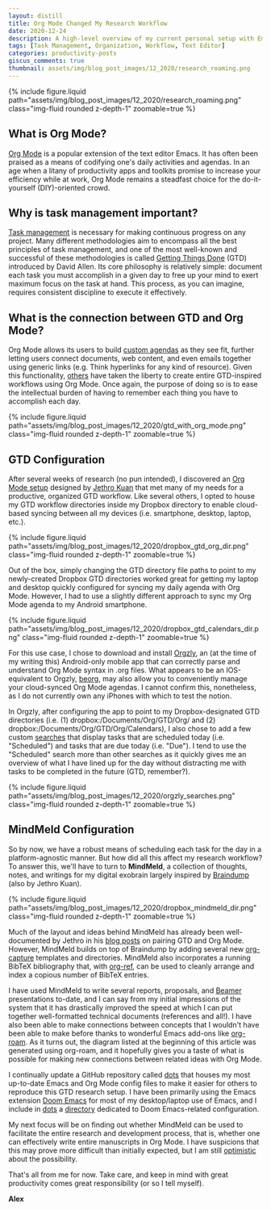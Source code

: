 ```yaml
---
layout: distill
title: Org Mode Changed My Research Workflow
date: 2020-12-24
description: A high-level overview of my current personal setup with Emacs and Org Mode for research and task management.
tags: [Task Management, Organization, Workflow, Text Editor]
categories: productivity-posts
giscus_comments: true
thumbnail: assets/img/blog_post_images/12_2020/research_roaming.png
---
```


<div class="l-page">
  {% include figure.liquid path="assets/img/blog_post_images/12_2020/research_roaming.png" class="img-fluid rounded z-depth-1" zoomable=true %}
</div>

## What is Org Mode?

[Org Mode](https://orgmode.org/) is a popular extension of the text editor Emacs. It has often been praised as a means of codifying one's daily activities and agendas. In an age when a litany of productivity apps and toolkits promise to increase your efficiency while at work, Org Mode remains a steadfast choice for the do-it-yourself (DIY)-oriented crowd.

## Why is task management important?

[Task management](https://en.wikipedia.org/wiki/Task_management) is necessary for making continuous progress on any project. Many different methodologies aim to encompass all the best principles of task management, and one of the most well-known and successful of these methodologies is called [Getting Things Done](https://gettingthingsdone.com/) (GTD) introduced by David Allen. Its core philosophy is relatively simple: document each task you must accomplish in a given day to free up your mind to exert maximum focus on the task at hand. This process, as you can imagine, requires consistent discipline to execute it effectively.

## What is the connection between GTD and Org Mode?

Org Mode allows its users to build [custom agendas](https://orgmode.org/manual/Agenda-Views.html) as they see fit, further letting users connect documents, web content, and even emails together using generic links (e.g. Think hyperlinks for any kind of resource). Given this functionality, [others](https://orgmode.org/worg/org-gtd-etc.html) have taken the liberty to create entire GTD-inspired workflows using Org Mode. Once again, the purpose of doing so is to ease the intellectual burden of having to remember each thing you have to accomplish each day.

<div class="l-body">
  {% include figure.liquid path="assets/img/blog_post_images/12_2020/gtd_with_org_mode.png" class="img-fluid rounded z-depth-1" zoomable=true %}
</div>

## GTD Configuration

After several weeks of research (no pun intended), I discovered an [Org Mode setup](https://blog.jethro.dev/posts/org_mode_workflow_preview/) designed by [Jethro Kuan](https://www.jethro.dev/) that met many of my needs for a productive, organized GTD workflow. Like several others, I opted to house my GTD workflow directories inside my Dropbox directory to enable cloud-based syncing between all my devices (i.e. smartphone, desktop, laptop, etc.).

<div class="l-body">
  {% include figure.liquid path="assets/img/blog_post_images/12_2020/dropbox_gtd_org_dir.png" class="img-fluid rounded z-depth-1" zoomable=true %}
</div>

Out of the box, simply changing the GTD directory file paths to point to my newly-created Dropbox GTD directories worked great for getting my laptop and desktop quickly configured for syncing my daily agenda with Org Mode. However, I had to use a slightly different approach to sync my Org Mode agenda to my Android smartphone.

<div class="l-body">
  {% include figure.liquid path="assets/img/blog_post_images/12_2020/dropbox_gtd_calendars_dir.png" class="img-fluid rounded z-depth-1" zoomable=true %}
</div>

For this use case, I chose to download and install [Orgzly](http://www.orgzly.com/), an (at the time of my writing this) Android-only mobile app that can correctly parse and understand Org Mode syntax in .org files. What appears to be an IOS-equivalent to Orgzly, [beorg](https://apps.apple.com/us/app/beorg-to-do-list-agenda/id1238649962), may also allow you to conveniently manage your cloud-synced Org Mode agendas. I cannot confirm this, nonetheless, as I do not currently own any iPhones with which to test the notion.

In Orgzly, after configuring the app to point to my Dropbox-designated GTD directories (i.e. (1) dropbox:/Documents/Org/GTD/Org/ and (2) dropbox:/Documents/Org/GTD/Org/Calendars), I also chose to add a few custom [searches](http://www.orgzly.com/help#search) that display tasks that are scheduled today (i.e. "Scheduled") and tasks that are due today (i.e. "Due"). I tend to use the "Scheduled" search more than other searches as it quickly gives me an overview of what I have lined up for the day without distracting me with tasks to be completed in the future (GTD, remember?).

<div class="l-body">
  {% include figure.liquid path="assets/img/blog_post_images/12_2020/orgzly_searches.png" class="img-fluid rounded z-depth-1" zoomable=true %}
</div>

## MindMeld Configuration

So by now, we have a robust means of scheduling each task for the day in a platform-agnostic manner. But how did all this affect my research workflow? To answer this, we'll have to turn to **MindMeld**, a collection of thoughts, notes, and writings for my digital exobrain largely inspired by [Braindump](https://github.com/jethrokuan/braindump) (also by Jethro Kuan).

<div class="l-body">
  {% include figure.liquid path="assets/img/blog_post_images/12_2020/dropbox_mindmeld_dir.png" class="img-fluid rounded z-depth-1" zoomable=true %}
</div>

Much of the layout and ideas behind MindMeld has already been well-documented by Jethro in his [blog posts](https://blog.jethro.dev/posts/capturing_inbox/) on pairing GTD and Org Mode. However, MindMeld builds on top of Braindump by adding several new [org-capture](https://orgmode.org/manual/Capture.html) templates and directories. MindMeld also incorporates a running BibTeX bibliography that, with [org-ref](https://github.com/jkitchin/org-ref), can be used to cleanly arrange and index a copious number of BibTeX entries.

I have used MindMeld to write several reports, proposals, and [Beamer](<https://en.wikipedia.org/wiki/Beamer_(LaTeX)>) presentations to-date, and I can say from my initial impressions of the system that it has drastically improved the speed at which I can put together well-formatted technical documents (references and all!). I have also been able to make connections between concepts that I wouldn't have been able to make before thanks to wonderful Emacs add-ons like [org-roam](https://github.com/org-roam/org-roam). As it turns out, the diagram listed at the beginning of this article was generated using org-roam, and it hopefully gives you a taste of what is possible for making new connections between related ideas with Org Mode.

I continually update a GitHub repository called [dots](https://github.com/amorehead/dots) that houses my most up-to-date Emacs and Org Mode config files to make it easier for others to reproduce this GTD research setup. I have been primarily using the Emacs extension [Doom Emacs](https://github.com/hlissner/doom-emacs) for most of my desktop/laptop use of Emacs, and I include in [dots](https://github.com/amorehead/dots) a [directory](https://github.com/amorehead/dots/tree/main/doom_emacs/.doom.d) dedicated to Doom Emacs-related configuration.

My next focus will be on finding out whether MindMeld can be used to facilitate the entire research and development process, that is, whether one can effectively write entire manuscripts in Org Mode. I have suspicions that this may prove more difficult than initially expected, but I am still [optimistic](https://www.youtube.com/watch?v=AP4LX8L7MFM&feature=emb_logo) about the possibility.

That's all from me for now. Take care, and keep in mind with great productivity comes great responsibility (or so I tell myself).

**Alex**
